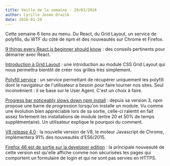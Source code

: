 ```yaml
---
title: Veille de la semaine - 29/01/2016
author: Cyrille Jesmo Drazik
date: 2016-01-29
---
```


Cette semaine 6 liens au menu. Du React, du Grid Layout, un service de polyfills, du WTF du côté de npm et des nouveautés sur Chrome et Firefox.

<span class="more"></span>

[9 things every React.js beginner should know](https://camjackson.net/post/9-things-every-reactjs-beginner-should-know) : des conseils pertinents pour démarrer avec React.

[Introduction à Grid Layout](http://putaindecode.io/fr/articles/css/grilles/grid-layout/) : une introduction au module CSS Grid Layout qui nous permettra bientôt de créer nos grilles très simplement.

[Polyfill service](https://cdn.polyfill.io/v2/docs/) : un service permettant de récupérer uniquement les polyfill dont le navigateur de l'utilisateur a besoin pour faire tourner nos sites. Seul inconvénient : il se base sur le User Agent. C'est un choix à faire.

[Progress bar noticeably slows down npm install](https://github.com/npm/npm/issues/11283#issuecomment-175246823) : depuis sa version 3, npm propose une barre de progression lorsqu'on installe un module. Vu comme une évolution bien appréciable lors de sa sortie, celle-ci ralentit en fait assez fortement les installations de module (entre 20 et 50% de temps supplémentaire). Un utilisateur explique le pourquoi du comment.

[V8 release 4.0](http://v8project.blogspot.nl/2016/01/v8-release-49.html) : la nouvelle version de V8, le moteur Javascript de Chrome, implémentera 91% des nouveautés d'ES6/2015.

[Firefox 46 est de sortie sur la developer edition](https://www.fxsitecompat.com/en-CA/versions/46/) : la principale nouveauté de cette version est qu'elle affiche comme non sécurisées les pages qui comportent un formulaire de login et qui ne sont pas servies en HTTPS.
